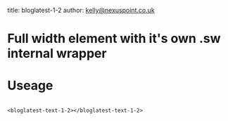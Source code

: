 title:  bloglatest-1-2
author: kelly@nexuspoint.co.uk
    
#   Full width element with it's own .sw internal wrapper

#   Useage


```

<bloglatest-text-1-2></bloglatest-text-1-2>

```	
